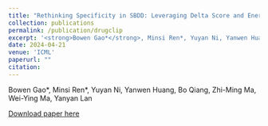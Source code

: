 ```yaml
---
title: "Rethinking Specificity in SBDD: Leveraging Delta Score and Energy-Guided Diffusion"
collection: publications
permalink: /publication/drugclip
excerpt: '<strong>Bowen Gao*</strong>, Minsi Ren*, Yuyan Ni, Yanwen Huang, Bo Qiang, Zhi-Ming Ma, Wei-Ying Ma, Yanyan Lan'
date: 2024-04-21
venue: 'ICML'
paperurl: ""
citation: 
---
```


Bowen Gao\*, Minsi Ren\*, Yuyan Ni, Yanwen Huang, Bo Qiang, Zhi-Ming Ma, Wei-Ying Ma, Yanyan Lan

<!-- Generating desirable molecular structures in 3D is a fundamental problem for drug discovery. Despite the considerable progress we have achieved, existing methods usually generate molecules in atom resolution and ignore intrinsic local structures such as rings, which leads to poor quality in generated structures, especially when generating large molecules. Fragment-based molecule generation is a promising strategy, however, it is nontrivial to be adapted for 3D non-autoregressive generations because of the combinational optimization problems. In this paper, we utilize a coarse-to-fine strategy to tackle this problem, in which a Hierarchical Diffusion-based model (i.e.~HierDiff) is proposed to preserve the validity of local segments without relying on autoregressive modeling. Specifically, HierDiff first generates coarse-grained molecule geometries via an equivariant diffusion process, where each coarse-grained node reflects a fragment in a molecule. Then the coarse-grained nodes are decoded into fine-grained fragments by a message-passing process and a newly designed iterative refined sampling module. Lastly, the fine-grained fragments are then assembled to derive a complete atomic molecular structure. Extensive experiments demonstrate that HierDiff consistently improves the quality of molecule generation over existing methods -->

[Download paper here](https://arxiv.org/pdf/2403.12987.pdf)
